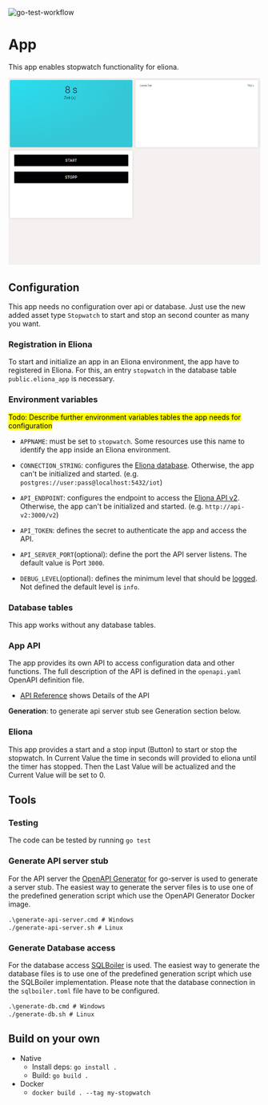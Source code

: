 ![go-test-workflow](https://github.com/ChrIgiSta/stopwatch/actions/workflows/test.yaml/badge.svg)

# App 
This app enables stopwatch functionality for eliona.

![SmartView Picture not fould](eliona/example_stopwatch_view.png?raw=true "SmartView with stopwatch")

## Configuration

This app needs no configuration over api or database. Just use the new added asset type `Stopwatch` to start and stop an second counter as many you want.

### Registration in Eliona ###

To start and initialize an app in an Eliona environment, the app have to registered in Eliona. For this, an entry `stopwatch` in the database table `public.eliona_app` is necessary.

### Environment variables

<mark>Todo: Describe further environment variables tables the app needs for configuration</mark>


- `APPNAME`: must be set to `stopwatch`. Some resources use this name to identify the app inside an Eliona environment.

- `CONNECTION_STRING`: configures the [Eliona database](https://github.com/eliona-smart-building-assistant/go-eliona/tree/main/db). Otherwise, the app can't be initialized and started. (e.g. `postgres://user:pass@localhost:5432/iot`)

- `API_ENDPOINT`:  configures the endpoint to access the [Eliona API v2](https://github.com/eliona-smart-building-assistant/eliona-api). Otherwise, the app can't be initialized and started. (e.g. `http://api-v2:3000/v2`)

- `API_TOKEN`: defines the secret to authenticate the app and access the API. 

- `API_SERVER_PORT`(optional): define the port the API server listens. The default value is Port `3000`.

- `DEBUG_LEVEL`(optional): defines the minimum level that should be [logged](https://github.com/eliona-smart-building-assistant/go-eliona/tree/main/log). Not defined the default level is `info`.

### Database tables ###

This app works without any database tables.

### App API ###

The app provides its own API to access configuration data and other functions. The full description of the API is defined in the `openapi.yaml` OpenAPI definition file.

- [API Reference](https://eliona-smart-building-assistant.github.io/open-api-docs/?https://raw.githubusercontent.com/eliona-smart-building-assistant/stopwatch/develop/openapi.yaml) shows Details of the API

**Generation**: to generate api server stub see Generation section below.


### Eliona ###

This app provides a start and a stop input (Button) to start or stop the stopwatch. In Current Value the time in seconds will provided to eliona until the timer has stopped. Then the Last Value will be actualized and the Current Value will be set to 0.

## Tools

### Testing ###

The code can be tested by running `go test`

### Generate API server stub ###

For the API server the [OpenAPI Generator](https://openapi-generator.tech/docs/generators/openapi-yaml) for go-server is used to generate a server stub. The easiest way to generate the server files is to use one of the predefined generation script which use the OpenAPI Generator Docker image.

```
.\generate-api-server.cmd # Windows
./generate-api-server.sh # Linux
```

### Generate Database access ###

For the database access [SQLBoiler](https://github.com/volatiletech/sqlboiler) is used. The easiest way to generate the database files is to use one of the predefined generation script which use the SQLBoiler implementation. Please note that the database connection in the `sqlboiler.toml` file have to be configured.

```
.\generate-db.cmd # Windows
./generate-db.sh # Linux
```

## Build on your own

 * Native
    * Install deps: `go install .`
    * Build: `go build .`
 * Docker
    * `docker build . --tag my-stopwatch`
